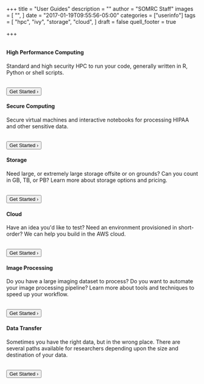 +++
title = "User Guides"
description = ""
author = "SOMRC Staff"
images = [
  "",
]
date = "2017-01-19T09:55:56-05:00"
categories = ["userinfo"]
tags = [
  "hpc",
  "ivy",
  "storage",
  "cloud",
]
draft = false
quell_footer = true

+++

<div class="card-group" style="margin-top:2rem;">

  <div class="card">
    <div style="text-align:center;"><i class="fa fa-microchip fa-4x" aria-hidden="true" style="padding-top:40px;padding-bottom:20px;"></i></div>
    <div class="card-block">
      <h4 class="card-title">High Performance Computing</h4>
      <p class="card-text">Standard and high security HPC to run your code, generally written in R, Python or shell scripts.</p>
      <br clear=all />
      <div class="contact-button">
        <a href="/userinfo/systems/"><button class="btn btn-sm btn-primary"">Get Started &rsaquo;</button></a>
      </div>
    </div>
  </div>
  <div class="card">
    <div style="text-align:center;"><i class="fa fa-shield-alt fa-4x" aria-hidden="true" style="padding-top:40px;padding-bottom:20px;"></i></div>
    <div class="card-block">
      <h4 class="card-title">Secure Computing</h4>
      <p class="card-text">Secure virtual machines and interactive notebooks for processing HIPAA and other sensitive data.</p>
      <br clear=all />
      <div class="contact-button">
        <a href="/userinfo/systems/"><button class="btn btn-sm btn-primary"">Get Started &rsaquo;</button></a>
      </div>
    </div>
  </div>
  <div class="card">
    <div style="text-align:center;"><i class="fa fa-database fa-4x" aria-hidden="true" style="padding-top:40px;padding-bottom:20px;"></i></div>
    <div class="card-block">
      <h4 class="card-title">Storage</h4>
      <p class="card-text">Need large, or extremely large storage offsite or on grounds? Can you count in GB, TB, or PB? Learn more about storage options and pricing.</p>
      <br clear=all />
      <div class="contact-button">
        <a href="/userinfo/storage/"><button class="btn btn-sm btn-primary"">Get Started &rsaquo;</button></a>
      </div>
    </div>
  </div>
</div>

<div class="card-group">

  <div class="card">
    <div style="text-align:center;"><i class="fa fa-cloud fa-4x" aria-hidden="true" style="padding-top:40px;padding-bottom:20px;"></i></div>
    <div class="card-block">
      <h4 class="card-title">Cloud</h4>
      <p class="card-text">Have an idea you'd like to test? Need an environment provisioned in short-order? We can help you build in the AWS cloud.</p>
      <br clear=all />
      <div class="contact-button">
        <a href="/service/cloud/"><button class="btn btn-sm btn-primary">Get Started &rsaquo;</button></a>
      </div>
    </div>
  </div>
  <div class="card">
    <div style="text-align:center;"><i class="fa fa-image fa-4x" aria-hidden="true" style="padding-top:40px;padding-bottom:20px;"></i></div>
    <div class="card-block">
      <h4 class="card-title">Image Processing</h4>
      <p class="card-text">Do you have a large imaging dataset to process? Do you want to automate your image processing pipeline? Learn more about tools and techniques to speed up your workflow. 
      </p>
      <br clear=all />
      <div class="contact-button">
        <a href="/service/imaging/"><button class="btn btn-sm btn-primary">Get Started &rsaquo;</button></a>
      </div>
    </div>
  </div>
  <div class="card">
    <div style="text-align:center;"><i class="fa fa-truck fa-4x" aria-hidden="true" style="padding-top:40px;padding-bottom:20px;"></i></div>
    <div class="card-block">
      <h4 class="card-title">Data Transfer</h4>
      <p class="card-text">Sometimes you have the right data, but in the wrong place. There are several paths available for researchers depending upon the size and destination of your data.</p>
      <br clear=all />
      <div class="contact-button">
        <a href="/userinfo/data-transfer/"><button class="btn btn-sm btn-primary">Get Started &rsaquo;</button></a>
      </div>
    </div>
  </div>
  
</div>
